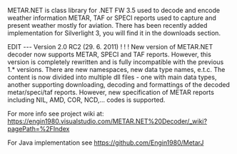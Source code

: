 METAR.NET is class library for .NET FW 3.5 used to decode and encode weather information METAR, TAF or SPECI reports used to capture and present weather mostly for aviation.
There has been recently added implementation for Silverlight 3, you will find it in the downloads section.

EDIT --- Version 2.0 RC2 (29. 6. 2011) ! ! ! New version of METAR.NET decoder now supports METAR, SPECI and TAF reports. However, this version is completely rewritten and is fully incompatible with the previous 1.* versions. There are new namespaces, new data type names, e.t.c. The content is now divided into multiple dll files - one with main data types, another supporting downloading, decoding and formattings of the decoded metar/speci/taf reports. However, new specification of METAR reports including NIL, AMD, COR, NCD,... codes is supported.

For more info see project wiki at: https://engin1980.visualstudio.com/METAR.NET%20Decoder/_wiki?pagePath=%2FIndex

For Java implementation see https://github.com/Engin1980/MetarJ 